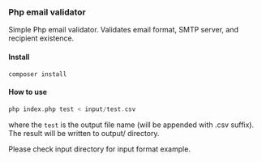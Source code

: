 ### Php email validator

Simple Php email validator. Validates email format, SMTP server, and recipient existence.

#### Install
````
composer install
````

#### How to use
````php
php index.php test < input/test.csv
````

where the `test` is the output file name (will be appended with .csv suffix).
The result will be written to output/ directory.

Please check input directory for input format example.

